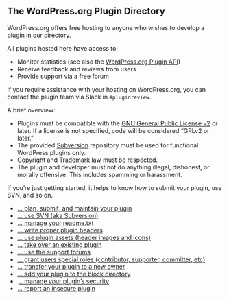 The WordPress.org Plugin Directory
----------------------------------

WordPress.org offers free hosting to anyone who wishes to develop a plugin in our directory.

All plugins hosted here have access to:

*   Monitor statistics (see also the [WordPress.org Plugin API](https://codex.wordpress.org/WordPress.org_API#Plugins))
*   Receive feedback and reviews from users
*   Provide support via a free forum

If you require assistance with your hosting on WordPress.org, you can contact the plugin team via Slack in `#pluginreview`.

A brief overview:

*   Plugins must be compatible with the [GNU General Public License v2](http://www.gnu.org/licenses/license-list.html#GPLCompatibleLicenses) or later. If a license is not specified, code will be considered “GPLv2 or later.”
*   The provided [Subversion](http://subversion.tigris.org/) repository must be used for functional WordPress plugins only.
*   Copyright and Trademark law must be respected.
*   The plugin and developer must not do anything illegal, dishonest, or morally offensive. This includes spamming or harassment.

If you’re just getting started, it helps to know how to submit your plugin, use SVN, and so on.

*   [… plan, submit, and maintain your plugin](https://developer.wordpress.org/plugins/wordpress-org/planning-submitting-and-maintaining-plugins/)
*   [… use SVN (aka Subversion)](https://developer.wordpress.org/plugins/wordpress-org/how-to-use-subversion/)
*   [… manage your readme.txt](https://developer.wordpress.org/plugins/wordpress-org/how-your-readme-txt-works/)
*   [… write proper plugin headers](https://developer.wordpress.org/plugins/the-basics/header-requirements/)
*   [… use plugin assets (header images and icons)](https://developer.wordpress.org/plugins/wordpress-org/plugin-assets/)
*   [… take over an existing plugin](https://developer.wordpress.org/plugins/wordpress-org/take-over-an-existing-plugin/)
*   [… use the support forums](https://developer.wordpress.org/plugins/wordpress-org/using-the-forums/)
*   [… grant users special roles (contributor, supporter, committer, etc)](https://developer.wordpress.org/plugins/wordpress-org/special-user-roles-capabilities/)
*   [… transfer your plugin to a new owner](https://developer.wordpress.org/plugins/wordpress-org/transferring-your-plugin-to-a-new-owner/)
*   [… add your plugin to the block directory](https://developer.wordpress.org/plugins/wordpress-org/add-your-plugin-to-the-block-directory/)
*   .[.. manage your plugin’s security](https://developer.wordpress.org/plugins/wordpress-org/plugin-security/)
*   [… report an insecure plugin](https://developer.wordpress.org/plugins/wordpress-org/plugin-security/reporting-plugin-security-issues/)